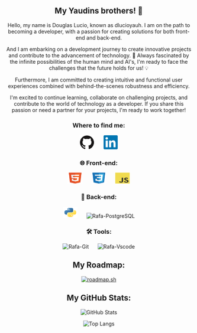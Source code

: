 <h2 align="center">My Yaudins brothers! 👋</h2>

<p align="center">Hello, my name is Douglas Lucio, known as dlucioyauh. I am on the path to becoming a developer, with a passion for creating solutions for both front-end and back-end.</p>

<p align="center">And I am embarking on a development journey to create innovative projects and contribute to the advancement of technology. 🚀 Always fascinated by the infinite possibilities of the human mind and AI's, I'm ready to face the challenges that the future holds for us! 💡</p>

<p align="center">Furthermore, I am committed to creating intuitive and functional user experiences combined with behind-the-scenes robustness and efficiency.</p>

<p align="center">I'm excited to continue learning, collaborate on challenging projects, and contribute to the world of technology as a developer. If you share this passion or need a partner for your projects, I'm ready to work together!</p>

<h3 align="center">Where to find me:</h3>

<p align="center">
  <a href="https://github.com/dlucioyauh"><img alt="GitHub" height="40" width="40" src="https://raw.githubusercontent.com/devicons/devicon/master/icons/github/github-original.svg"></a>
  &nbsp;&nbsp;&nbsp;&nbsp;
  <a href="https://www.linkedin.com/in/douglaslucio/"><img alt="LinkedIn" height="40" width="40" src="https://raw.githubusercontent.com/devicons/devicon/master/icons/linkedin/linkedin-original.svg"></a>
</p>

<h3 align="center">🌐 Front-end:</h3>

<p align="center">
  <img alt="Rafa-HTML" height="30" width="40" src="https://raw.githubusercontent.com/devicons/devicon/master/icons/html5/html5-original.svg">
  &nbsp;&nbsp;&nbsp;&nbsp;
  <img alt="Rafa-CSS" height="30" width="40" src="https://raw.githubusercontent.com/devicons/devicon/master/icons/css3/css3-original.svg">
  &nbsp;&nbsp;&nbsp;&nbsp;
  <img alt="Rafa-JavaScript" height="30" width="40" src="https://raw.githubusercontent.com/devicons/devicon/master/icons/javascript/javascript-original.svg">
</p>

<h3 align="center">🐍 Back-end:</h3>

<p align="center">
  <img alt="Rafa-Python" height="30" width="40" src="https://raw.githubusercontent.com/devicons/devicon/master/icons/python/python-original.svg">
  &nbsp;&nbsp;&nbsp;&nbsp;
  <img alt="Rafa-PostgreSQL" height="30" width="40" src="https://cdn.jsdelivr.net/gh/devicons/devicon/icons/postgresql/postgresql-original-wordmark.svg">
</p>

<h3 align="center">🛠️ Tools:</h3>

<p align="center">
  <img alt="Rafa-Git" height="30" width="40" src="https://cdn.jsdelivr.net/gh/devicons/devicon/icons/git/git-original-wordmark.svg">
  &nbsp;&nbsp;&nbsp;&nbsp;
  <img alt="Rafa-Vscode" height="30" width="40" src="https://cdn.jsdelivr.net/gh/devicons/devicon/icons/vscode/vscode-original-wordmark.svg">
</p>

<h2 align="center">My Roadmap:</h2>

<p align="center">
  <a href="https://roadmap.sh"><img src="https://roadmap.sh/card/wide/6611b2eada1671f98630bbcd?variant=dark" alt="roadmap.sh"></a>
</p>

<h2 align="center">My GitHub Stats:</h2>

<p align="center">
  <img src="https://github-readme-stats.vercel.app/api?username=dlucioyauh&show_icons=true&hide=contribs,prs&cache_seconds=86400&theme=gruvbox_light" alt="GitHub Stats">
</p>

<p align="center">
  <img src="https://github-readme-stats-git-masterrstaa-rickstaa.vercel.app/api/top-langs/?username=dlucioyauh&bg_color=ffe4c4&border_color=556b2f&title_color=2e8b57&text_color=d2691e" alt="Top Langs">
</p>
